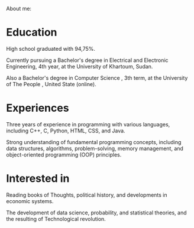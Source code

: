 About me:

# Education

 High school graduated with 94,75%.

 Currently pursuing a Bachelor's degree in Electrical and Electronic Engineering,
  4th year, at the University of Khartoum, Sudan.

 Also a Bachelor's degree in Computer Science ,
 3th term, at the University of The People , United State (online).

# Experiences

 Three years of experience in programming with various languages,
including C++, C, Python, HTML, CSS, and Java.

 Strong understanding of fundamental programming concepts,
including data structures, algorithms, problem-solving, memory management,
and object-oriented programming (OOP) principles.

# Interested in

Reading books of Thoughts, political history,
and developments in economic systems.

 The development of data science, probability, and statistical theories,
  and the resulting of Technological revolution.
